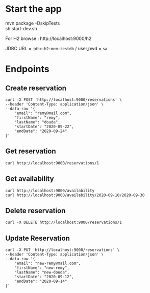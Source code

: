 # Start the app

mvn package -DskipTests  
sh start-dev.sh

For H2 browse : http://localhost:9000/h2  

JDBC URL = `jdbc:h2:mem:testdb` / user,pwd = `sa`

# Endpoints

## Create reservation
```
curl -X POST 'http://localhost:9000/reservations' \
--header 'Content-Type: application/json' \
--data-raw '{
    "email": "remy@mail.com",
    "firstName": "remy",
    "lastName": "douda",
    "startDate": "2020-09-22",
    "endDate": "2020-09-24"
}'
```

## Get reservation
```
curl http://localhost:9000/reservations/1
```

## Get availability
```
curl http://localhost:9000/availability
curl http://localhost:9000/availability/2020-09-10/2020-09-30
```

## Delete reservation
```
curl -X DELETE http://localhost:9000/reservations/1
```

## Update Reservation
```
curl -X PUT 'http://localhost:9000/reservations' \
--header 'Content-Type: application/json' \
--data-raw '{
    "email": "new-remy@mail.com",
    "firstName": "new-remy",
    "lastName": "new-douda",
    "startDate": "2020-09-12",
    "endDate": "2020-09-14"
}'
```
